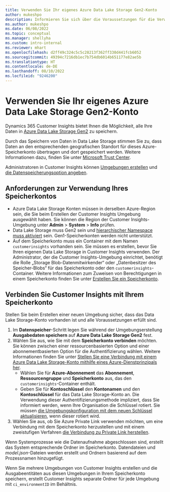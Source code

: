 ```yaml
---
title: Verwenden Sie Ihr eigenes Azure Data Lake Storage Gen2-Konto
author: mukeshpo
description: Informieren Sie sich über die Voraussetzungen für die Verwendung Ihres eigenen Azure Data Lake Storage Kontos zum Speichern von Customer Insights-Daten.
ms.author: mukeshpo
ms.date: 06/08/2022
ms.topic: conceptual
ms.manager: shellyha
ms.custom: intro-internal
ms.reviewer: mhart
ms.openlocfilehash: d2ff49c324c5c5c28213f362ff330d441fcb6052
ms.sourcegitcommit: 49394c7216db1ec7b754db6014b651177e82ae5b
ms.translationtype: HT
ms.contentlocale: de-DE
ms.lasthandoff: 08/10/2022
ms.locfileid: "9246200"
---
```

# <a name="use-your-own-azure-data-lake-storage-gen2-account"></a>Verwenden Sie Ihr eigenes Azure Data Lake Storage Gen2-Konto

Dynamics 365 Customer Insights bietet Ihnen die Möglichkeit, alle Ihre Daten in [Azure Data Lake Storage Gen2](/azure/storage/blobs/data-lake-storage-introduction) zu speichern.

Durch das Speichern von Daten in Data Lake Storage stimmen Sie zu, dass Daten an den entsprechenden geografischen Standort für dieses Azure-Speicherkonto übertragen und dort gespeichert werden. Weitere Informationen dazu, finden Sie unter [Microsoft Trust Center](https://www.microsoft.com/trust-center).

Administratoren in Customer Insights können [Umgebungen erstellen](create-environment.md) und [die Datenspeicherungsoption angeben](create-environment.md#step-2-configure-data-storage).

## <a name="prerequisites-to-use-your-storage-account"></a>Anforderungen zur Verwendung Ihres Speicherkontos

- Azure Data Lake Storage Konten müssen in derselben Azure-Region sein, die Sie beim Erstellen der Customer Insights Umgebung ausgewählt haben. Sie können die Region der Customer Insights-Umgebung unter **Admin** > **System** > **Info** prüfen.
- Data Lake Storage muss Gen2 sein und [hierarchischer Namespace muss aktiviert](/azure/storage/blobs/create-data-lake-storage-account) sein. Gen1-Speicherkonten werden nicht unterstützt.
- Auf dem Speicherkonto muss ein Container mit dem Namen `customerinsights` vorhanden sein. Sie müssen es erstellen, bevor Sie Ihren eigenen Data Lake Storage in Customer Insights verwenden. Der Administrator, der die Customer Insights-Umgebung einrichtet, benötigt die Rolle „Storage Blob-Datenmitwirkender“ oder „Datenbesitzer des Speicher-Blobs“ für das Speicherkonto oder den `customerinsights`-Container. Weitere Informationen zum Zuweisen von Berechtigungen in einem Speicherkonto finden Sie unter [Erstellen Sie ein Speicherkonto](/azure/storage/common/storage-account-create?toc=%2Fazure%2Fstorage%2Fblobs%2Ftoc.json&tabs=azure-portal).

## <a name="connect-customer-insights-with-your-storage-account"></a>Verbinden Sie Customer Insights mit Ihrem Speicherkonto

Stellen Sie beim Erstellen einer neuen Umgebung sicher, dass das Data Lake Storage-Konto vorhanden ist und alle Voraussetzungen erfüllt sind.

1. Im **Datenspeicher**-Schritt legen Sie während der Umgebungserstellung **Ausgabedaten speichern** auf **Azure Data Lake Storage Gen2** fest.
1. Wählen Sie aus, wie Sie mit dem **Speicherkonto verbinden** möchten. Sie können zwischen einer ressourcenbasierten Option und einer abonnementbasierten Option für die Authentifizierung wählen. Weitere Informationen finden Sie unter [Stellen Sie eine Verbindung mit einem Azure Data Lake Storage-Konto mithilfe eines Azure-Dienstprinzipals her](connect-service-principal.md).
   - Wählen Sie für **Azure-Abonnement** das **Abonnement**, **Ressourcengruppe** und **Speicherkonto** aus, das den `customerinsights`-Container enthält.
   - Geben Sie für **Kontoschlüssel** den **Kontonamen** und den **Kontoschlüssel** für das Data Lake Storage-Konto an. Die Verwendung dieser Authentifizierungsmethode impliziert, dass Sie informiert werden, wenn Ihre Organisation die Schlüssel rotiert. Sie müssen [die Umgebungskonfiguration mit dem neuen Schlüssel aktualisieren](manage-environments.md#edit-an-existing-environment), wenn dieser rotiert wird.
1. Wählen Sie aus, ob Sie Azure Private Link verwenden möchten, um eine Verbindung mit dem Speicherkonto herzustellen und mit einem zweistufigen Verfahren [die Verbindung zu Private Link herstellen](security-overview.md#set-up-an-azure-private-link).

Wenn Systemprozesse wie die Datenaufnahme abgeschlossen sind, erstellt das System entsprechende Ordner im Speicherkonto. Datendateien und *model.json*-Dateien werden erstellt und Ordnern basierend auf dem Prozessnamen hinzugefügt.

Wenn Sie mehrere Umgebungen von Customer Insights erstellen und die Ausgabeentitäten aus diesen Umgebungen in Ihrem Speicherkonto speichern, erstellt Customer Insights separate Ordner für jede Umgebung mit `ci_environmentID` im Behältnis.
